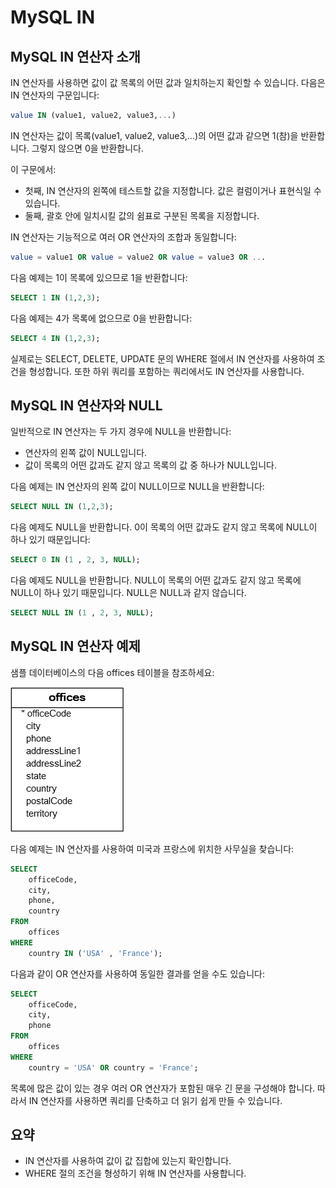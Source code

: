 # MySQL IN

## MySQL IN 연산자 소개

IN 연산자를 사용하면 값이 값 목록의 어떤 값과 일치하는지 확인할 수 있습니다. 다음은 IN 연산자의 구문입니다:

```sql
value IN (value1, value2, value3,...)
```

IN 연산자는 값이 목록(value1, value2, value3,...)의 어떤 값과 같으면 1(참)을 반환합니다. 그렇지 않으면 0을 반환합니다.

이 구문에서:

- 첫째, IN 연산자의 왼쪽에 테스트할 값을 지정합니다. 값은 컬럼이거나 표현식일 수 있습니다.
- 둘째, 괄호 안에 일치시킬 값의 쉼표로 구분된 목록을 지정합니다.

IN 연산자는 기능적으로 여러 OR 연산자의 조합과 동일합니다:

```sql
value = value1 OR value = value2 OR value = value3 OR ...
```

다음 예제는 1이 목록에 있으므로 1을 반환합니다:

```sql
SELECT 1 IN (1,2,3);
```

다음 예제는 4가 목록에 없으므로 0을 반환합니다:

```sql
SELECT 4 IN (1,2,3);
```

실제로는 SELECT, DELETE, UPDATE 문의 WHERE 절에서 IN 연산자를 사용하여 조건을 형성합니다. 또한 하위 쿼리를 포함하는 쿼리에서도 IN 연산자를 사용합니다.

## MySQL IN 연산자와 NULL

일반적으로 IN 연산자는 두 가지 경우에 NULL을 반환합니다:

- 연산자의 왼쪽 값이 NULL입니다.
- 값이 목록의 어떤 값과도 같지 않고 목록의 값 중 하나가 NULL입니다.

다음 예제는 IN 연산자의 왼쪽 값이 NULL이므로 NULL을 반환합니다:

```sql
SELECT NULL IN (1,2,3);
```

다음 예제도 NULL을 반환합니다. 0이 목록의 어떤 값과도 같지 않고 목록에 NULL이 하나 있기 때문입니다:

```sql
SELECT 0 IN (1 , 2, 3, NULL);
```

다음 예제도 NULL을 반환합니다. NULL이 목록의 어떤 값과도 같지 않고 목록에 NULL이 하나 있기 때문입니다. NULL은 NULL과 같지 않습니다.

```sql
SELECT NULL IN (1 , 2, 3, NULL);
```

## MySQL IN 연산자 예제

샘플 데이터베이스의 다음 offices 테이블을 참조하세요:

<img src="./images/offices.png" alt="Offices table" />

다음 예제는 IN 연산자를 사용하여 미국과 프랑스에 위치한 사무실을 찾습니다:

```sql
SELECT
    officeCode,
    city,
    phone,
    country
FROM
    offices
WHERE
    country IN ('USA' , 'France');
```

다음과 같이 OR 연산자를 사용하여 동일한 결과를 얻을 수도 있습니다:

```sql
SELECT
    officeCode,
    city,
    phone
FROM
    offices
WHERE
    country = 'USA' OR country = 'France';
```

목록에 많은 값이 있는 경우 여러 OR 연산자가 포함된 매우 긴 문을 구성해야 합니다. 따라서 IN 연산자를 사용하면 쿼리를 단축하고 더 읽기 쉽게 만들 수 있습니다.

## 요약

- IN 연산자를 사용하여 값이 값 집합에 있는지 확인합니다.
- WHERE 절의 조건을 형성하기 위해 IN 연산자를 사용합니다.
